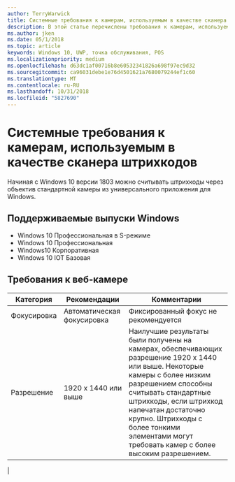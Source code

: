 ```yaml
---
author: TerryWarwick
title: Системные требования к камерам, используемым в качестве сканера штрихкодов
description: В этой статье перечислены требования к камерам, используемым из приложения UWP в качестве сканера штрихкодов.
ms.author: jken
ms.date: 05/1/2018
ms.topic: article
keywords: Windows 10, UWP, точка обслуживания, POS
ms.localizationpriority: medium
ms.openlocfilehash: d63dc1af00716b8e60532341826a698f97ec9d32
ms.sourcegitcommit: ca96031debe1e76d4501621a7680079244ef1c60
ms.translationtype: MT
ms.contentlocale: ru-RU
ms.lasthandoff: 10/31/2018
ms.locfileid: "5827690"
---
```

# <a name="camera-barcode-scanner-system-requirements"></a>Системные требования к камерам, используемым в качестве сканера штрихкодов
Начиная с Windows 10 версии 1803 можно считывать штрихкоды через объектив стандартной камеры из универсального приложения для Windows.

## <a name="supported-windows-editions"></a>Поддерживаемые выпуски Windows
- Windows 10 Профессиональная в S-режиме
- Windows 10 Профессиональная
- Windows10 Корпоративная
- Windows 10 IOT Базовая


## <a name="webcam-requirements"></a>Требования к веб-камере
| Категория      | Рекомендации           | Комментарии |
| ------------- | ------------------------ | -------- |
| Фокусировка         | Автоматическая фокусировка               | Фиксированный фокус не рекомендуется |
| Разрешение    | 1920 x 1440 или выше    | Наилучшие результаты были получены на камерах, обеспечивающих разрешение 1920 x 1440 или выше.  Некоторые камеры с более низким разрешением способны считывать стандартные штрихкоды, если штрихкод напечатан достаточно крупно. Штрихкоды с более тонкими элементами могут требовать камер с более высоким разрешением. |
|

